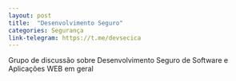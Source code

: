 ```yaml
---
layout: post
title:  "Desenvolvimento Seguro"
categories: Segurança
link-telegram: https://t.me/devsecica
---
```

Grupo de discussão sobre Desenvolvimento Seguro de Software e Aplicações WEB em geral
